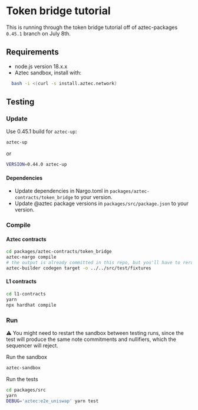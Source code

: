 # Token bridge tutorial

This is running through the token bridge tutorial off of aztec-packages `0.45.1` branch on July 8th.

## Requirements

- node.js version 18.x.x
- Aztec sandbox, install with:

```bash
  bash -i <(curl -s install.aztec.network)
```

## Testing

### Update

Use 0.45.1 build for `aztec-up`:

```bash
aztec-up
```

or

```bash
VERSION=0.44.0 aztec-up
```

#### Dependencies

- Update dependencies in Nargo.toml in `packages/aztec-contracts/token_bridge` to your version.
- Update @aztec package versions in `packages/src/package.json` to your version.

### Compile

#### Aztec contracts

```bash
cd packages/aztec-contracts/token_bridge
aztec-nargo compile
# the output is already committed in this repo, but you'll have to rerun this if you change anything in the contract
aztec-builder codegen target -o ../../src/test/fixtures
```

#### L1 contracts

```bash
cd l1-contracts
yarn
npx hardhat compile
```

### Run

:warning: You might need to restart the sandbox between testing runs, since the test will produce the same note commitments and nullifiers, which the sequencer will reject.

Run the sandbox

```bash
aztec-sandbox
```

Run the tests

```bash
cd packages/src
yarn
DEBUG='aztec:e2e_uniswap' yarn test
```
